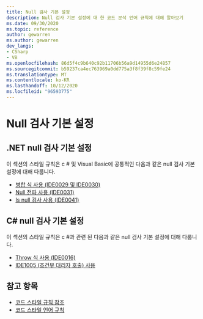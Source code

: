 ```yaml
---
title: Null 검사 기본 설정
description: Null 검사 기본 설정에 대 한 코드 분석 언어 규칙에 대해 알아보기
ms.date: 09/30/2020
ms.topic: reference
author: gewarren
ms.author: gewarren
dev_langs:
- CSharp
- VB
ms.openlocfilehash: 86d5f4c9b640c92b11706b56a9d14955d6e24857
ms.sourcegitcommit: b59237ca4ec763969a0dd775a3f8f39f8c59fe24
ms.translationtype: MT
ms.contentlocale: ko-KR
ms.lasthandoff: 10/12/2020
ms.locfileid: "96593775"
---
```

# <a name="null-checking-preferences"></a>Null 검사 기본 설정

## <a name="net-null-checking-preferences"></a>.NET null 검사 기본 설정

이 섹션의 스타일 규칙은 c # 및 Visual Basic에 공통적인 다음과 같은 null 검사 기본 설정에 대해 다룹니다.

- [병합 식 사용 (IDE0029 및 IDE0030)](ide0029-ide0030.md)
- [Null 전파 사용 (IDE0031)](ide0031.md)
- [Is null 검사 사용 (IDE0041)](ide0041.md)

## <a name="c-null-checking-preferences"></a>C# null 검사 기본 설정

이 섹션의 스타일 규칙은 c #과 관련 된 다음과 같은 null 검사 기본 설정에 대해 다룹니다.

- [Throw 식 사용 (IDE0016)](ide0016.md)
- [IDE1005 (조건부 대리자 호출) 사용](ide1005.md)

## <a name="see-also"></a>참고 항목

- [코드 스타일 규칙 참조](index.md)
- [코드 스타일 언어 규칙](language-rules.md)
